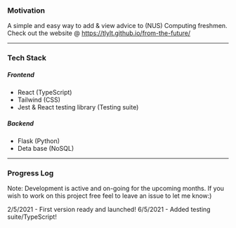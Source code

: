 ### Motivation

A simple and easy way to add & view advice to (NUS) Computing freshmen. Check out the website @ https://tlylt.github.io/from-the-future/

---

### Tech Stack

##### Frontend

- React (TypeScript)
- Tailwind (CSS)
- Jest & React testing library (Testing suite)

##### Backend

- Flask (Python)
- Deta base (NoSQL)

---

### Progress Log

Note: Development is active and on-going for the upcoming months. If you wish to work on this project free feel to leave an issue to let me know:)

2/5/2021 - First version ready and launched!
6/5/2021 - Added testing suite/TypeScript!
